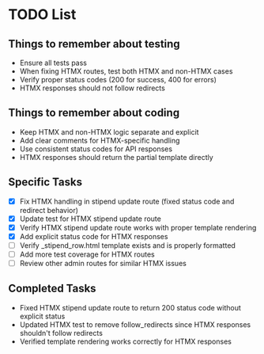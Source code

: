# TODO List

## Things to remember about testing
- Ensure all tests pass
- When fixing HTMX routes, test both HTMX and non-HTMX cases
- Verify proper status codes (200 for success, 400 for errors)
- HTMX responses should not follow redirects

## Things to remember about coding
- Keep HTMX and non-HTMX logic separate and explicit
- Add clear comments for HTMX-specific handling
- Use consistent status codes for API responses
- HTMX responses should return the partial template directly

## Specific Tasks
- [x] Fix HTMX handling in stipend update route (fixed status code and redirect behavior)
- [x] Update test for HTMX stipend update route
- [x] Verify HTMX stipend update route works with proper template rendering
- [x] Add explicit status code for HTMX responses
- [ ] Verify _stipend_row.html template exists and is properly formatted
- [ ] Add more test coverage for HTMX routes
- [ ] Review other admin routes for similar HTMX issues

## Completed Tasks
- Fixed HTMX stipend update route to return 200 status code without explicit status
- Updated HTMX test to remove follow_redirects since HTMX responses shouldn't follow redirects
- Verified template rendering works correctly for HTMX responses

